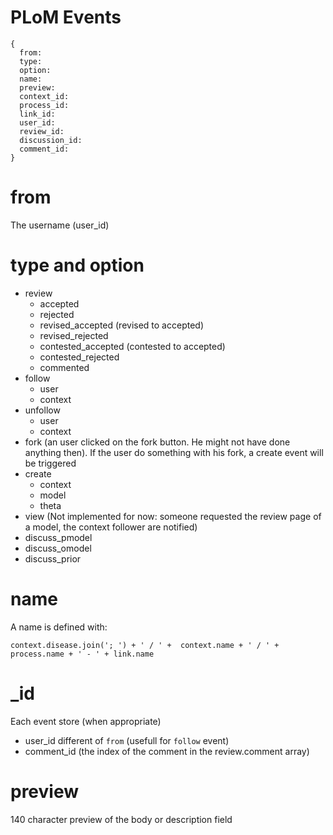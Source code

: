 PLoM Events
===========


    {
      from:
      type:
      option:
      name:
      preview:
      context_id:
      process_id:
      link_id:
      user_id:
      review_id:
      discussion_id:
      comment_id:
    }


from
====

The username (user_id)

type and option
===============

- review
    - accepted
    - rejected
    - revised_accepted (revised to accepted)
    - revised_rejected
    - contested_accepted (contested to accepted)
    - contested_rejected
    - commented
- follow
    - user
    - context
- unfollow
    - user
    - context
- fork (an user clicked on the fork button. He might not have done anything then). If the user do something with his fork, a create event will be triggered
- create
    - context
    - model
    - theta
- view (Not implemented for now: someone requested the review page of a model, the context follower are notified)
- discuss_pmodel
- discuss_omodel
- discuss_prior

name
====

A name is defined with:

    context.disease.join('; ') + ' / ' +  context.name + ' / ' + process.name + ' - ' + link.name


_id
===

Each event store (when appropriate)

- user_id different of ```from``` (usefull for ```follow``` event)
- comment_id (the index of the comment in the review.comment array)

preview
=======

140 character preview of the body or description field
